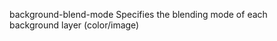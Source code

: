 background-blend-mode
    Specifies the blending mode of each  
    background layer (color/image)  
